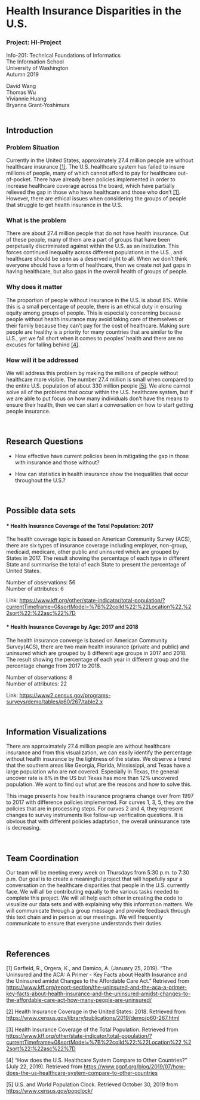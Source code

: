 # Health Insurance Disparities in the U.S.

### Project: HI-Project
Info-201: Technical Foundations of Informatics  
The Information School  
University of Washington  
Autumn 2019

David Wang  
Thomas Wu  
Viviannie Huang  
Bryanna Grant-Yoshimura  
&nbsp;
## **Introduction**

### Problem Situation
Currently in the United States, approximately 27.4 million people are without healthcare insurance [[1]](#References). The U.S. healthcare system has failed to insure millions of people, many of which cannot afford to pay for healthcare out-of-pocket. There have already been policies implemented in order to increase healthcare coverage across the board, which have partially relieved the gap in those who have healthcare and those who don’t [[1]](#References). However, there are ethical issues when considering the groups of people that struggle to get health insurance in the U.S.

### What is the problem
There are about 27.4 million people that do not have health insurance. Out of these people, many of them are a part of groups that have been perpetually discriminated against within the U.S. as an institution. This forces continued inequality across different populations in the U.S., and healthcare should be seen as a deserved right to all. When we don’t think everyone should have a form of healthcare, then we create not just gaps in having healthcare, but also gaps in the overall health of groups of people.

### Why does it matter
The proportion of people without insurance in the U.S. is about 8%. While this is a small percentage of people, there is an ethical duty in ensuring equity among groups of people. This is especially concerning because people without health insurance may avoid taking care of themselves or their family because they can’t pay for the cost of healthcare. Making sure people are healthy is a priority for many countries that are similar to the U.S., yet we fall short when it comes to peoples’ health and there are no excuses for falling behind [[4]](#References).

### How will it be addressed
We will address this problem by making the millions of people without healthcare more visible. The number 27.4 million is small when compared to the entire U.S. population of about 330 million people [[5]](#References). We alone cannot solve all of the problems that occur within the U.S. healthcare system, but if we are able to put focus on how many individuals don’t have the means to ensure their health, then we can start a conversation on how to start getting people insurance.

&nbsp;
## **Research Questions**
* How effective have current policies been in mitigating the gap in those with insurance and those without?

* How can statistics in health insurance show the inequalities that occur throughout the U.S.?

&nbsp;
## **Possible data sets**
#### * Health Insurance Coverage of the Total Population: 2017  

The health coverage topic is based on American Community Survey (ACS), there are six types of insurance coverage including employer, non-group, medicaid, medicare, other public and uninsured which are grouped by States in 2017. The result showing the percentage of each type in different State and summarise the total of each State to present the percentage of United States.

Number of observations: 56  
Number of attributes: 6

Link: https://www.kff.org/other/state-indicator/total-population/?currentTimeframe=0&sortModel=%7B%22colId%22:%22Location%22,%22sort%22:%22asc%22%7D
&nbsp;


#### * Health Insurance Coverage by Age: 2017 and 2018  

The health insurance converge is based on American Community Survey(ACS), there are two main health insurance (private and public) and uninsured which are grouped by 8 different age groups in 2017 and 2018. The result showing the percentage of each year in different group and the percentage change from 2017 to 2018.

Number of observations: 8  
Number of attributes: 22

Link: https://www2.census.gov/programs-surveys/demo/tables/p60/267/table2.x

&nbsp;
&nbsp;

## **Information Visualizations**
There are approximately 27.4 million people are without healthcare insurance and from this visualization, we can easily identify the percentage without health insurance by the lightness of the states.  We observe a trend that the southern areas like Georgia, Florida, Mississippi, and Texas have a large population who are not covered. Especially in Texas, the general uncover rate is 8% in the US but Texas has more than 12% uncovered population. We want to find out what are the reasons and how to solve this.  


This image presents how health insurance programs change over from 1997 to 2017 with difference policies implemented. For curves 1, 3, 5, they are the policies that are in processing steps. For curves 2 and 4, they represent changes to survey instruments like follow-up verification questions. It is obvious that with different policies adaptation, the overall uninsurance rate is decreasing.  

&nbsp;
## **Team Coordination**
Our team will be meeting every week on Thursdays from 5:30 p.m. to 7:30 p.m. Our goal is to create a meaningful project that will hopefully spur a conversation on the healthcare disparities that people in the U.S. currently face. We will all be contributing equally to the various tasks needed to complete this project. We will all help each other in creating the code to visualize our data sets and with explaining why this information matters. We will communicate through a group message and provide feedback through this text chain and in person at our meetings. We will frequently communicate to ensure that everyone understands their duties.  

&nbsp;
## **References**
[1] Garfield, R., Orgera, K., and Damico, A. (January 25, 2019). “The Uninsured and the ACA: A
Primer - Key Facts about Health Insurance and the Uninsured amidst Changes to the Affordable Care Act.” Retrieved from https://www.kff.org/report-section/the-uninsured-and-the-aca-a-primer-key-facts-about-health-insurance-and-the-uninsured-amidst-changes-to-the-affordable-care-act-how-many-people-are-uninsured/

[2] Health Insurance Coverage in the United States: 2018. Retrieved from
https://www.census.gov/library/publications/2019/demo/p60-267.html

[3] Health Insurance Coverage of the Total Population. Retrieved from
https://www.kff.org/other/state-indicator/total-population/?currentTimeframe=0&sortModel=%7B%22colId%22:%22Location%22,%22sort%22:%22asc%22%7D

[4] “How does the U.S. Healthcare System Compare to Other Countries?” (July 22, 2019).
Retrieved from https://www.pgpf.org/blog/2019/07/how-does-the-us-healthcare-system-compare-to-other-countries

[5] U.S. and World Population Clock. Retrieved October 30, 2019 from
https://www.census.gov/popclock/
